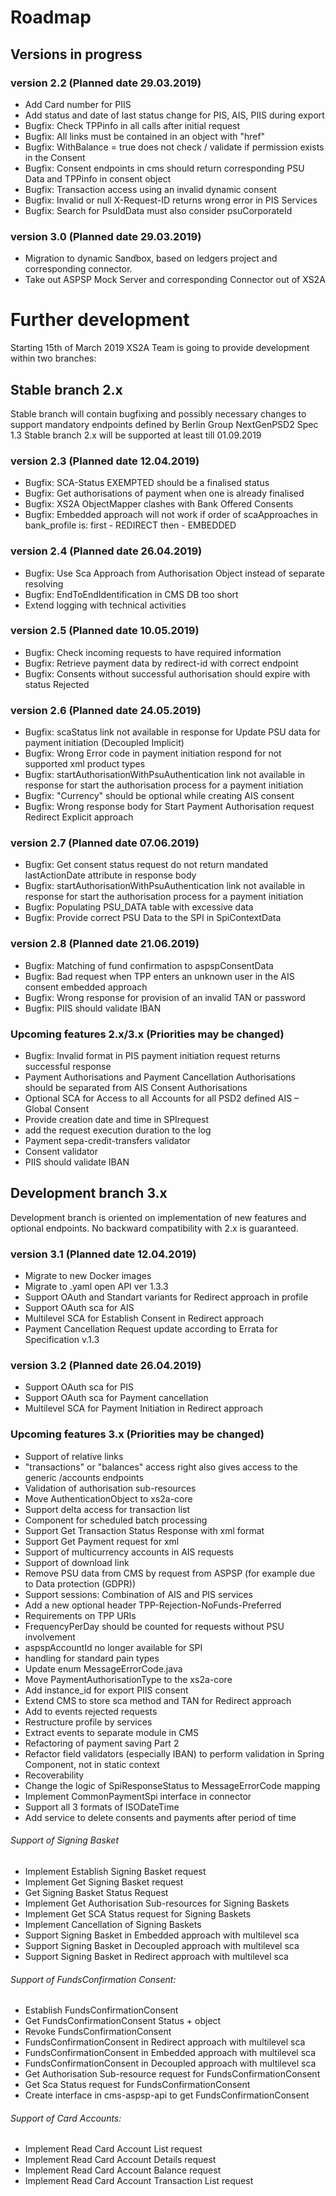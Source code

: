 # Roadmap

## Versions in progress

### version 2.2 (Planned date 29.03.2019)
- Add Card number for PIIS
- Add status and date of last status change for PIS, AIS, PIIS during export
- Bugfix: Check TPPinfo in all calls after initial request
- Bugfix: All links must be contained in an object with "href"
- Bugfix: WithBalance = true does not check / validate if permission exists in the Consent
- Bugfix: Consent endpoints in cms should return corresponding PSU Data and TPPinfo in consent object 
- Bugfix: Transaction access using an invalid dynamic consent 
- Bugfix: Invalid or null X-Request-ID returns wrong error in PIS Services
- Bugfix: Search for PsuIdData must also consider psuCorporateId 

### version 3.0 (Planned date 29.03.2019)
- Migration to dynamic Sandbox, based on ledgers project and corresponding connector.
- Take out ASPSP Mock Server and corresponding Connector out of XS2A

# Further development
Starting 15th of March 2019 XS2A Team is going to provide development within two branches:

## Stable branch 2.x
Stable branch will contain bugfixing and possibly necessary changes to support mandatory endpoints defined by Berlin Group NextGenPSD2 Spec 1.3
Stable branch 2.x will be supported at least till 01.09.2019

### version 2.3 (Planned date 12.04.2019)
- Bugfix: SCA-Status EXEMPTED should be a finalised status 
- Bugfix: Get authorisations of payment when one is already finalised 
- Bugfix: XS2A ObjectMapper clashes with Bank Offered Consents
- Bugfix: Embedded approach will not work if order of scaApproaches in bank_profile is: first - REDIRECT then - EMBEDDED 

### version 2.4 (Planned date 26.04.2019)
- Bugfix: Use Sca Approach from Authorisation Object instead of separate resolving 
- Bugfix: EndToEndIdentification in CMS DB too short
- Extend logging with technical activities 

### version 2.5 (Planned date 10.05.2019)
- Bugfix: Check incoming requests to have required information
- Bugfix: Retrieve payment data by redirect-id with correct endpoint
- Bugfix: Consents without successful authorisation should expire with status Rejected 


### version 2.6 (Planned date 24.05.2019)
- Bugfix: scaStatus link not available in response for Update PSU data for payment initiation (Decoupled Implicit) 
- Bugfix: Wrong Error code in payment initiation respond for not supported xml product types 
- Bugfix: startAuthorisationWithPsuAuthentication link not available in response for start the authorisation process for a payment initiation 
- Bugfix: "Currency" should be optional while creating AIS consent
- Bugfix: Wrong response body for Start Payment Authorisation request Redirect Explicit approach


### version 2.7 (Planned date 07.06.2019)
- Bugfix: Get consent status request do not return mandated lastActionDate attribute in response body
- Bugfix: startAuthorisationWithPsuAuthentication link not available in response for  start the authorisation process for a payment initiation
- Bugfix: Populating PSU_DATA table with excessive data
- Bugfix: Provide correct PSU Data to the SPI in SpiContextData


### version 2.8 (Planned date 21.06.2019)
- Bugfix: Matching of fund confirmation to aspspConsentData
- Bugfix: Bad request when TPP enters an unknown user in the AIS consent embedded approach
- Bugfix: Wrong response for provision of an invalid TAN or password 
- Bugfix: PIIS should validate IBAN 


### Upcoming features 2.x/3.x (Priorities may be changed)
- Bugfix: Invalid format in PIS payment initiation request returns successful response 
- Payment Authorisations and Payment Cancellation Authorisations should be separated from AIS Consent Authorisations 
- Optional SCA for Access to all Accounts for all PSD2 defined AIS – Global Consent 
- Provide creation date and time in SPIrequest 
- add the request execution duration to the log  
- Payment sepa-credit-transfers validator 
- Consent validator 
- PIIS should validate IBAN  


## Development branch 3.x
Development branch is oriented on implementation of new features and optional endpoints.
No backward compatibility with 2.x is guaranteed.




### version 3.1 (Planned date 12.04.2019)
- Migrate to new Docker images 
- Migrate to .yaml open API ver 1.3.3 
- Support OAuth and Standart variants for Redirect approach in profile
- Support OAuth sca for AIS 
- Multilevel SCA for Establish Consent in Redirect approach 
- Payment Cancellation Request update according to Errata for Specification v.1.3



### version 3.2 (Planned date 26.04.2019)
- Support OAuth sca for PIS
- Support OAuth sca for Payment cancellation
- Multilevel SCA for Payment Initiation in Redirect approach




### Upcoming features 3.x (Priorities may be changed)
- Support of relative links 
- "transactions" or "balances" access right also gives access to the generic /accounts endpoints 
- Validation of authorisation sub-resources  
- Move AuthenticationObject to xs2a-core 
- Support delta access for transaction list 
- Component for scheduled batch processing 
- Support Get Transaction Status Response with xml format 
- Support Get Payment request for xml 
- Support of multicurrency accounts in AIS requests 
- Support of download link 
- Remove PSU data from CMS by request from ASPSP (for example due to Data protection (GDPR))
- Support sessions: Combination of AIS and PIS services 
- Add a new optional header TPP-Rejection-NoFunds-Preferred 
- Requirements on TPP URIs  
- FrequencyPerDay should be counted for requests without PSU involvement  
- aspspAccountId no longer available for SPI 
- handling for standard pain types 
- Update enum MessageErrorCode.java 
- Move PaymentAuthorisationType to the xs2a-core 
- Add instance_id for export PIIS consent 
- Extend CMS to store sca method and TAN for Redirect approach 
- Add to events rejected requests 
- Restructure profile by services 
- Extract events to separate module in CMS 
- Refactoring of payment saving Part 2 
- Refactor field validators (especially IBAN) to perform validation in Spring Component, not in static context 
- Recoverability 
- Change the logic of SpiResponseStatus to MessageErrorCode mapping 
- Implement CommonPaymentSpi interface in connector 
- Support all 3 formats of ISODateTime 
- Add service to delete consents and payments after period of time 

###### Support of Signing Basket
- Implement Establish Signing Basket request
- Implement Get Signing Basket request
- Get Signing Basket Status Request
- Implement Get Authorisation Sub-resources for Signing Baskets
- Implement Get SCA Status request for Signing Baskets
- Implement Cancellation of Signing Baskets
- Support Signing Basket in Embedded approach with multilevel sca
- Support Signing Basket in Decoupled approach with multilevel sca
- Support Signing Basket in Redirect approach with multilevel sca


###### Support of FundsConfirmation Consent:
- Establish FundsConfirmationConsent 
- Get FundsConfirmationConsent Status + object
- Revoke FundsConfirmationConsent
- FundsConfirmationConsent in Redirect approach with multilevel sca
- FundsConfirmationConsent in Embedded approach with multilevel sca
- FundsConfirmationConsent in Decoupled approach with multilevel sca
- Get Authorisation Sub-resource request for FundsConfirmationConsent
- Get Sca Status request for FundsConfirmationConsent 
- Create interface in cms-aspsp-api to get FundsConfirmationConsent 

###### Support of Card Accounts:
- Implement Read Card Account List request
- Implement Read Card Account Details request
- Implement Read Card Account Balance request
- Implement Read Card Account Transaction List request

